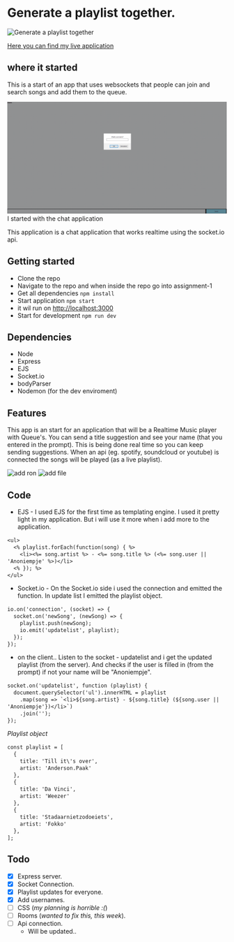 # Generate a playlist together.

![Generate a playlist together](https://media.giphy.com/media/1yTcAAlg6OGUJNNjlb/giphy.gif)

[Here you can find my live application](https://assignment-1-dkgydvdhlj.now.sh/)

## where it started

This is a start of an app that uses websockets that people can join and search songs and add them to the queue.

![realtime chat application](assignment-1/read-me-assets/cover.gif)
I started with the chat application

This application is a chat application that works realtime using the socket.io api.


## Getting started

* Clone the repo
* Navigate to the repo and when inside the repo go into assignment-1
* Get all dependencies ```npm install```
* Start application ```npm start```
* it wil run on [http://localhost:3000](http://localhost:3000)
* Start for development ```npm run dev```


## Dependencies
- Node
- Express
- EJS
- Socket.io
- bodyParser
- Nodemon (for the dev enviroment)

## Features

This app is an start for an application that will be a Realtime Music player with Queue's. You can send a title suggestion and see your name (that you entered in the prompt). This is being done real time so you can keep sending suggestions. When an api (eg. spotify, soundcloud or youtube) is connected the songs will be played (as a live playlist).

![add ron](https://media.giphy.com/media/dlfW79NPqRHd0a5Slg/giphy.gif)
![add file](https://media.giphy.com/media/YW1ySJTkaffyajWwUH/giphy.gif)


## Code
* EJS - I used EJS for the first time as templating engine.
I used it pretty light in my application. But i will use it more when i add more to the application.

```JS
<ul>
  <% playlist.forEach(function(song) { %>
    <li><%= song.artist %> - <%= song.title %> (<%= song.user || 'Anoniempje' %>)</li>
  <% }); %>
</ul>
```

* Socket.io - On the Socket.io side i used the connection and emitted the function. In update list I emitted the playlist object.

```JS
io.on('connection', (socket) => {
  socket.on('newSong', (newSong) => {
    playlist.push(newSong);
    io.emit('updatelist', playlist);
  });
});
```

  * on the client..
Listen to the socket - updatelist and i get the updated playlist (from the server). And checks if the user is filled in (from the prompt) if not your name will be "Anoniempje".

```JS
socket.on('updatelist', function (playlist) {
  document.querySelector('ul').innerHTML = playlist
    .map(song => `<li>${song.artist} - ${song.title} (${song.user || 'Anoniempje'})</li>`)
    .join('');
});
```

_Playlist object_
```JS
const playlist = [
  {
    title: 'Till it\'s over',
    artist: 'Anderson.Paak'
  },
  {
    title: 'Da Vinci',
    artist: 'Weezer'
  },
  {
    title: 'Stadaarnietzodoeiets',
    artist: 'Fokko'
  },
];
```



## Todo
* [x] Express server.
* [x] Socket Connection.
* [x] Playlist updates for everyone.
* [x] Add usernames.
* [ ] CSS (_my planning is horrible :(_)
* [ ] Rooms (_wanted to fix this, this week_).
* [ ] Api connection.
  * Will be updated..
